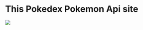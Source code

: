 # This Pokedex Pokemon Api site
 
 
<img src=[https://github.com/ManishChand349/pokedex-pokemon/assets/99408291/fa477349-2b76-4cad-9390-aa961ae34f2d]/>
